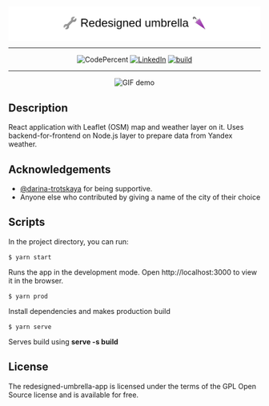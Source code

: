 <div align="center">
<a href="https://redesigned-umbrella.herokuapp.com/" target="_blank">
  <img src="https://github.com/gkorzan/redesigned-umbrella-app/blob/master/githubAssets/banner.png" align="center" alt="redesigned-umbrella-banner">
</a>

---

![CodePercent](https://img.shields.io/github/languages/top/gkorzan/redesigned-umbrella-app?style=for-the-badge) [![LinkedIn](https://img.shields.io/badge/LinkedIn-0077B5?style=for-the-badge&logo=linkedin&logoColor=white)](https://www.linkedin.com/in/gleb-korzan-4654081a4/) [![build](https://img.shields.io/badge/-Click%20to%20test%20it-green?style=for-the-badge)](https://redesigned-umbrella.herokuapp.com/)

---
![GIF demo](https://github.com/gkorzan/redesigned-umbrella-app/blob/master/githubAssets/opt-wide.gif)
</div>

**Description**
---
React application with Leaflet (OSM) map and weather layer on it. Uses backend-for-frontend on Node.js layer to prepare data from Yandex weather.

**Acknowledgements**
---

+ [@darina-trotskaya](https://github.com/darina-trotskaya) for being supportive.
+ Anyone else who contributed by giving a name of the city of their choice

**Scripts**
---
In the project directory, you can run:

    $ yarn start
Runs the app in the development mode.
Open http://localhost:3000 to view it in the browser.

    $ yarn prod
Install dependencies and makes production build

    $ yarn serve
Serves build using **serve -s build**

**License**
---
The redesigned-umbrella-app is licensed under the terms of the GPL Open Source license and is available for free.
